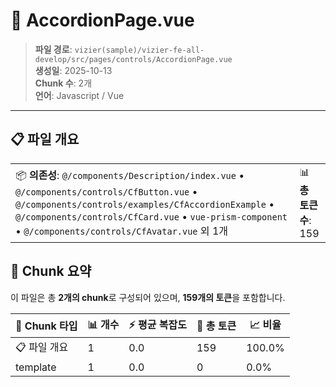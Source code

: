 # 📄 AccordionPage.vue

> **파일 경로**: `vizier(sample)/vizier-fe-all-develop/src/pages/controls/AccordionPage.vue`  
> **생성일**: 2025-10-13  
> **Chunk 수**: 2개  
> **언어**: Javascript / Vue
---


## 📋 파일 개요

| | |
|--|--|
| 📦 **의존성**: `@/components/Description/index.vue` • `@/components/controls/CfButton.vue` • `@/components/controls/examples/CfAccordionExample` • `@/components/controls/CfCard.vue` • `vue-prism-component` • `@/components/controls/CfAvatar.vue` 외 1개 | 📊 **총 토큰 수**: 159 |






## 🧩 Chunk 요약

이 파일은 총 **2개의 chunk**로 구성되어 있으며, **159개의 토큰**을 포함합니다.

| 🧩 Chunk 타입 | 📊 개수 | ⚡ 평균 복잡도 | 📝 총 토큰 | 📈 비율 |
|---------------|--------|-------------|----------|--------|
| 📋 파일 개요 | 1 | 0.0 | 159 | 100.0% |
| template | 1 | 0.0 | 0 | 0.0% |

